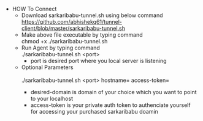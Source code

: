 -  HOW To Connect
   - Download sarkaribabu-tunnel.sh using below command
      <br>https://github.com/abhishekq61/tunnel-client/blob/master/sarkaribabu-tunnel.sh
    - Make above file executable by typing command
      <br>chmod +x ./sarkaribabu-tunnel.sh
    - Run Agent by typing command
       <br>./sarkaribabu-tunnel.sh \<port>
         - port is desired port where you local server is listening
     - Optional Parameters
       <br>
         <br>./sarkaribabu-tunnel.sh \<port> hostname=<desired-domain> access-token=<access-token>
         - desired-domain is domain of your choice which you want to point to your localhost
         - access-token is your private auth token to authenciate yourself for accessing your purchased sarkaribabu doamin
         
    